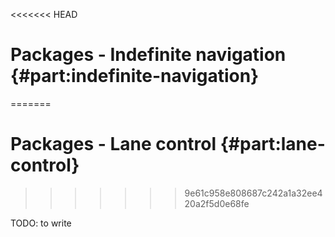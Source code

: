 <<<<<<< HEAD
# Packages - Indefinite navigation {#part:indefinite-navigation}
=======
# Packages - Lane control {#part:lane-control}
>>>>>>> 9e61c958e808687c242a1a32ee420a2f5d0e68fe

TODO: to write
